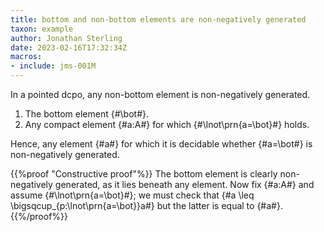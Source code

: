 ```yaml
---
title: bottom and non-bottom elements are non-negatively generated
taxon: example
author: Jonathan Sterling
date: 2023-02-16T17:32:34Z
macros:
- include: jms-001M
---
```


In a pointed dcpo, any non-bottom element is non-negatively generated.
1. The bottom element {#\bot#}.
2. Any compact element {#a:A#} for which {#\lnot\prn{a=\bot}#} holds.

Hence, any element {#a#} for which it is decidable whether {#a=\bot#} is non-negatively generated.

{{%proof "Constructive proof"%}}
The bottom element is clearly non-negatively generated, as it lies beneath any element. Now fix {#a:A#} and assume {#\lnot\prn{a=\bot}#}; we must check that {#a \leq \bigsqcup_{p:\lnot\prn{a=\bot}}a#} but the latter is equal to {#a#}.
{{%/proof%}}

